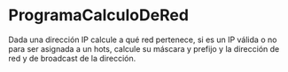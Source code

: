 # ProgramaCalculoDeRed
Dada una dirección IP calcule a qué red pertenece, si es un IP válida o no para ser asignada a un hots, calcule su máscara y prefijo y la dirección de red y de broadcast de la dirección.
